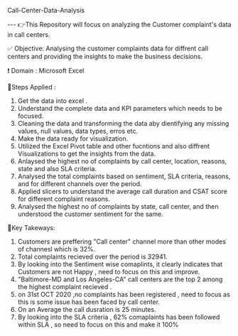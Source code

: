 Call-Center-Data-Analysis

--- 👉This Repository will focus on analyzing the Customer complaint's data in call centers.

✅ Objective: Analysing the customer complaints data for diffrent call centers and providing the insights to make the business decisions.


❗ Domain : Microsoft Excel


🌱Steps Applied :
1. Get the data into excel .
2. Understand the complete data and KPI parameters which needs to be focused.
3. Cleaning the data and transforming the data aby dientifying any missing values, null values, data types, erros etc.
4. Make the data ready for visualization.
5. Utilized the Excel Pivot table and other fucntions and also diffrent Visualizations to get the insights from the data.
6. Anlaysed the highest no of complaints by call center, location, reasons, state and also SLA criteria.
7. Analysed the total complaints based on sentiment, SLA criteria, reasons, and for different channels over the period.
8. Applied slicers to understand the average call duration and CSAT score for different complaint reasons.
9. Analysed the highest no of complaints by state, call center, and then understood the customer sentiment for the same.


💐Key Takeways:
1. Customers are preffering "Call center" channel more than other modes of channesl which is 32%.
2. Total complaints recieved over the period is 32941.
3. By looking into the Sentiment wise comaplints, it clearly indicates that Customers are not Happy , need to focus on this and improve.
4. "Baltimore-MD and Los Angeles-CA" call centers are the top 2 among the highest complaint recieved .
5. on 31st OCT 2020 ,no complaints has been registered , need to focus as this is some issue has been faced by call center.
6. On an Average the call dusration is 25 minutes.
7. By looking into the SLA criteria , 62% comaplaints has been followed within SLA , so need to focus on this and make it 100%







